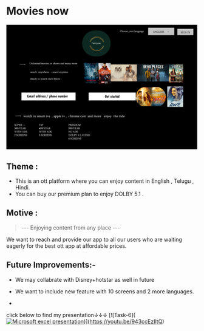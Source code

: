 <!--Written and Developed by Likhith.-->

# Movies now

![Movies now](https://github.com/likhi-23/cognizance/blob/main/task-3/moviesnow.png)

## Theme : 

* This is an ott platform where you can enjoy content in English , Telugu , Hindi.
* You can buy our premium plan to enjoy DOLBY 5.1 .


## Motive : 

>--- Enjoying  content from any place ---

We want to reach and provide our app to all our users who are waiting eagerly for the best ott app at affordable prices.



## Future Improvements:-

* We may collabrate with Disney+hotstar as well in future

* We want to include new feature with 10 screens and 2 more languages.

*
click below to find my presentation↓↓↓
  [![Task-6]([![Microsoft excel presentation](https://res.cloudinary.com/marcomontalbano/image/upload/v1646219432/video_to_markdown/images/youtube--943ccEzIltQ-c05b58ac6eb4c4700831b2b3070cd403.jpg)](https://youtu.be/943ccEzIltQ "Microsoft excel presentation"))](https://youtu.be/943ccEzIltQ)